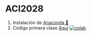 # ACI2028
1. Instalación de [Anaconda :snake:](00_Anaconda/README.MD)
2. Código primera clase [Aquí](code/Clase_I_ACI2028.ipynb) [![colab](https://colab.research.google.com/assets/colab-badge.svg)](https://colab.reasearch.google.com/github/dtravisany/ACI2028/blob/main/code/Clase_I_ACI2028.ipynb)
